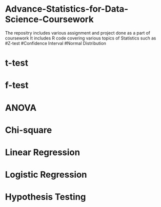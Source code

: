 # Advance-Statistics-for-Data-Science-Coursework

The repositry includes various assignment and project done as a part of coursework
It includes R code covering various topics of Statistics such as 
#Z-test
#Confidence Interval
#Normal Distribution
# t-test
# f-test
# ANOVA
# Chi-square
# Linear Regression
# Logistic Regression
# Hypothesis Testing
